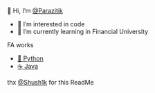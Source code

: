 
👋 Hi, I’m [@Parazitik](https://github.com/Pararazitik)
- 👀 I’m interested in code
- 🌱 I’m currently learning in Financial University

FA works
* [:snake: Python](https://github.com/Pararazitik/Python)
* [:coffee: Java](https://github.com/Pararazitik/Java)

thx [@Shush1k](https://github.com/Shush1k) for this ReadMe
